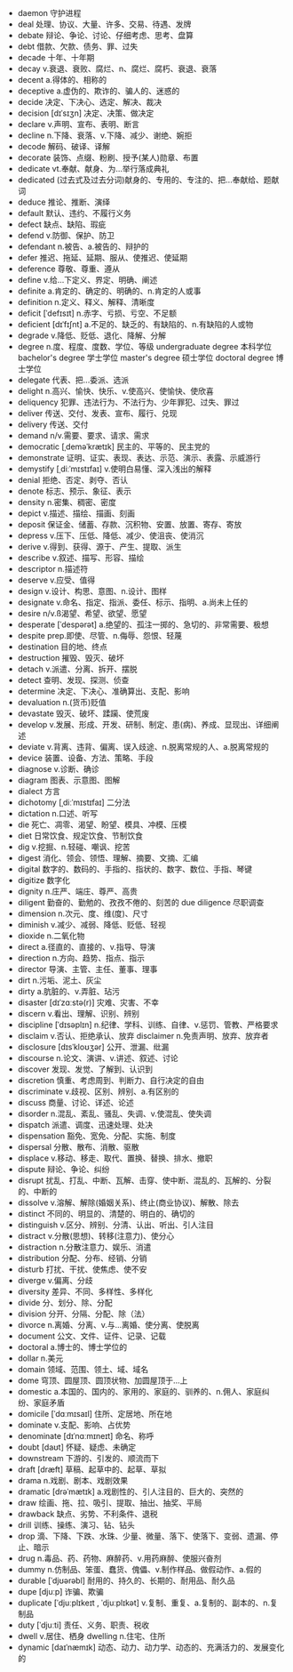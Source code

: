 - daemon 守护进程
- deal 处理、协议、大量、许多、交易、待遇、发牌
- debate 辩论、争论、讨论、仔细考虑、思考、盘算
- debt 借款、欠款、债务、罪、过失
- decade 十年、十年期
- decay v.衰退、衰败、腐烂、n、腐烂、腐朽、衰退、衰落
- decent a.得体的、相称的
- deceptive a.虚伪的、欺诈的、骗人的、迷惑的
- decide 决定、下决心、选定、解决、裁决
- decision [dɪˈsɪʒn] 决定、决策、做决定
- declare v.声明、宣布、表明、断言
- decline n.下降、衰落、v.下降、减少、谢绝、婉拒
- decode 解码、破译、译解
- decorate 装饰、点缀、粉刷、授予(某人)勋章、布置
- dedicate vt.奉献、献身、为...举行落成典礼
- dedicated (过去式及过去分词)献身的、专用的、专注的、把...奉献给、题献词
- deduce 推论、推断、演绎
- default 默认、违约、不履行义务
- defect 缺点、缺陷、瑕疵
- defend v.防御、保护、防卫
- defendant n.被告、a.被告的、辩护的
- defer 推迟、拖延、延期、服从、使推迟、使延期
- deference 尊敬、尊重、遵从
- define v.给...下定义、界定、明确、阐述
- definite a.肯定的、确定的、明确的、n.肯定的人或事
- definition n.定义、释义、解释、清晰度
- deficit [ˈdefɪsɪt] n.赤字、亏损、亏空、不足额
- deficient [dɪˈfɪʃnt] a.不足的、缺乏的、有缺陷的、n.有缺陷的人或物
- degrade v.降低、贬低、退化、降解、分解
- degree n.度、程度、度数、学位、等级  undergraduate degree 本科学位  bachelor's degree 学士学位  master's degree 硕士学位  doctoral degree 博士学位
- delegate 代表、把...委派、选派
- delight n.高兴、愉快、快乐、v.使高兴、使愉快、使欣喜
- deliquency 犯罪、违法行为、不法行为、少年罪犯、过失、罪过
- deliver 传送、交付、发表、宣布、履行、兑现
- delivery 传送、交付
- demand n/v.需要、要求、请求、需求
- democratic [ˌdeməˈkrætɪk] 民主的、平等的、民主党的
- demonstrate 证明、证实、表现、表达、示范、演示、表露、示威游行
- demystify [ˌdiːˈmɪstɪfaɪ] v.使明白易懂、深入浅出的解释
- denial 拒绝、否定、剥夺、否认
- denote 标志、预示、象征、表示
- density n.密集、稠密、密度
- depict v.描述、描绘、描画、刻画
- deposit 保证金、储蓄、存款、沉积物、安置、放置、寄存、寄放
- depress v.压下、压低、降低、减少、使沮丧、使消沉
- derive v.得到、获得、源于、产生、提取、派生
- describe v.叙述、描写、形容、描绘
- descriptor n.描述符
- deserve v.应受、值得
- design v.设计、构思、意图、n.设计、图样
- designate v.命名、指定、指派、委任、标示、指明、a.尚未上任的
- desire n/v.ß渴望、希望、欲望、愿望
- desperate [ˈdespərət] a.绝望的、孤注一掷的、急切的、非常需要、极想
- despite prep.即使、尽管、n.侮辱、怨恨、轻蔑
- destination 目的地、终点
- destruction 摧毁、毁灭、破坏
- detach v.派遣、分离、拆开、摆脱
- detect 查明、发现、探测、侦查
- determine 决定、下决心、准确算出、支配、影响
- devaluation n.(货币)贬值
- devastate 毁灭、破坏、蹂躏、使荒废
- develop v.发展、形成、开发、研制、制定、患(病)、养成、显现出、详细阐述
- deviate v.背离、违背、偏离、误入歧途、n.脱离常规的人、a.脱离常规的
- device 装置、设备、方法、策略、手段
- diagnose v.诊断、确诊
- diagram 图表、示意图、图解
- dialect 方言
- dichotomy [ˌdiːˈmɪstɪfaɪ] 二分法
- dictation n.口述、听写
- die 死亡、凋零、渴望、盼望、模具、冲模、压模
- diet 日常饮食、规定饮食、节制饮食
- dig v.挖掘、n.轻碰、嘲讽、挖苦
- digest 消化、领会、领悟、理解、摘要、文摘、汇编
- digital 数字的、数码的、手指的、指状的、数字、数位、手指、琴键
- digitize 数字化
- dignity n.庄严、端庄、尊严、高贵
- diligent 勤奋的、勤勉的、孜孜不倦的、刻苦的   due diligence 尽职调查
- dimension n.次元、度、维(度)、尺寸
- diminish v.减少、减弱、降低、贬低、轻视
- dioxide n.二氧化物
- direct a.径直的、直接的、v.指导、导演
- direction n.方向、趋势、指点、指示
- director 导演、主管、主任、董事、理事
- dirt n.污垢、泥土、灰尘
- dirty a.肮脏的、v.弄脏、玷污
- disaster [dɪˈzɑːstə(r)] 灾难、灾害、不幸
- discern v.看出、理解、识别、辨别
- discipline [ˈdɪsəplɪn] n.纪律、学科、训练、自律、v.惩罚、管教、严格要求
- disclaim v.否认、拒绝承认、放弃 disclaimer n.免责声明、放弃、放弃者
- disclosure [dɪsˈkloʊʒər] 公开、泄漏、纰漏
- discourse n.论文、演讲、v.讲述、叙述、讨论
- discover 发现、发觉、了解到、认识到
- discretion 慎重、考虑周到、判断力、自行决定的自由
- discriminate v.歧视、区别、辨别、a.有区别的
- discuss 商量、讨论、详述、论述
- disorder n.混乱、紊乱、骚乱、失调、v.使混乱、使失调
- dispatch 派遣、调度、迅速处理、处决
- dispensation 豁免、宽免、分配、实施、制度
- dispersal 分散、散布、消散、驱散
- displace v.移动、移走、取代、置换、替换、排水、撤职
- dispute 辩论、争论、纠纷
- disrupt 扰乱、打乱、中断、瓦解、击穿、使中断、混乱的、瓦解的、分裂的、中断的
- dissolve v.溶解、解除(婚姻关系)、终止(商业协议)、解散、除去
- distinct 不同的、明显的、清楚的、明白的、确切的
- distinguish v.区分、辨别、分清、认出、听出、引人注目
- distract v.分散(思想)、转移(注意力)、使分心
- distraction n.分散注意力、娱乐、消遣
- distribution 分配、分布、经销、分销
- disturb 打扰、干扰、使焦虑、使不安
- diverge v.偏离、分歧
- diversity 差异、不同、多样性、多样化
- divide 分、划分、除、分配
- division 分开、分隔、分配、除（法）
- divorce n.离婚、分离、v.与...离婚、使分离、使脱离
- document 公文、文件、证件、记录、记载
- doctoral a.博士的、博士学位的
- dollar n.美元
- domain 领域、范围、领土、域、域名
- dome 穹顶、圆屋顶、圆顶状物、加圆屋顶于...上
- domestic a.本国的、国内的、家用的、家庭的、驯养的、n.佣人、家庭纠纷、家庭矛盾
- domicile [ˈdɑːmɪsaɪl] 住所、定居地、所在地
- dominate v.支配、影响、占优势
- denominate [dɪˈnɑːmɪneɪt] 命名、称呼
- doubt [daʊt] 怀疑、疑虑、未确定
- downstream 下游的、引发的、顺流而下
- draft [dræft] 草稿、起草中的、起草、草拟
- drama n.戏剧、剧本、戏剧效果
- dramatic [drəˈmætɪk] a.戏剧性的、引人注目的、巨大的、突然的
- draw 绘画、拖、拉、吸引、提取、抽出、抽奖、平局
- drawback 缺点、劣势、不利条件、退税
- drill 训练、操练、演习、钻、钻头
- drop 滴、下降、下跌、水珠、少量、微量、落下、使落下、变弱、遗漏、停止、暗示
- drug n.毒品、药、药物、麻醉药、v.用药麻醉、使服兴奋剂
- dummy n.仿制品、笨蛋、蠢货、傀儡、v.制作样品、做假动作、a.假的
- durable [ˈdjʊərəbl] 耐用的、持久的、长期的、耐用品、耐久品
- dupe [djuːp] 诈骗、欺骗
- duplicate [ˈdjuːplɪkeɪt , ˈdjuːplɪkət] v.复制、重复、a.复制的、副本的、n.复制品
- duty [ˈdjuːti] 责任、义务、职责、税收
- dwell v.居住、栖身  dwelling n.住宅、住所
- dynamic [daɪˈnæmɪk] 动态、动力、动力学、动态的、充满活力的、发展变化的